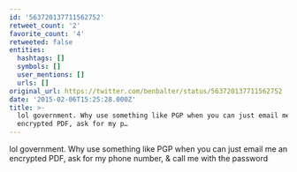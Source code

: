 ```yaml
---
id: '563720137711562752'
retweet_count: '2'
favorite_count: '4'
retweeted: false
entities:
  hashtags: []
  symbols: []
  user_mentions: []
  urls: []
original_url: https://twitter.com/benbalter/status/563720137711562752
date: '2015-02-06T15:25:28.000Z'
title: >-
  lol government. Why use something like PGP when you can just email me an
  encrypted PDF, ask for my p…
---
```


lol government. Why use something like PGP when you can just email me an encrypted PDF, ask for my phone number, &amp; call me with the password